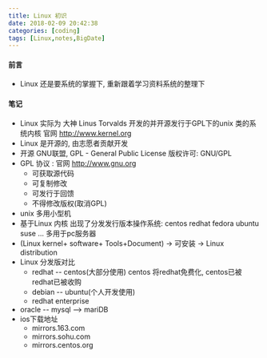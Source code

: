 ```yaml
---
title: Linux 初识
date: 2018-02-09 20:42:38
categories: [coding]
tags: [Linux,notes,BigDate]
---
```

#### 前言 
* Linux 还是要系统的掌握下, 
重新跟着学习资料系统的整理下
#### 笔记
* Linux 实际为 大神 Linus Torvalds 开发的并开源发行于GPL下的unix 类的系统内核 官网 http://www.kernel.org
* Linux 是开源的, 由志愿者贡献开发
* 开源 GNU联盟, GPL - General Public License 版权许可: GNU/GPL
* GPL 协议 : 官网 http://www.gnu.org
    * 可获取源代码
    * 可复制修改
    * 可发行于回馈
    * 不得修改版权(取消GPL) 
* unix 多用小型机
* 基于Linux 内核 出现了分发发行版本操作系统: centos redhat fedora ubuntu suse ... 多用于pc服务器
* (Linux kernel+ software+ Tools+Document) -> 可安装 -> Linux distribution
* Linux 分发版对比
    * redhat -- centos(大部分使用) centos 将redhat免费化, centos已被redhat已被收购
    * debian -- ubuntu(个人开发使用)
    * redhat enterprise
 * oracle -- mysql --> mariDB
 * ios下载地址
    * mirrors.163.com
    * mirrors.sohu.com
    * mirrors.centos.org

